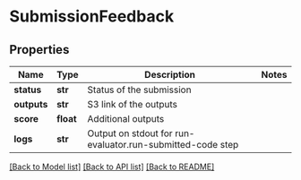 # SubmissionFeedback

## Properties
Name | Type | Description | Notes
------------ | ------------- | ------------- | -------------
**status** | **str** | Status of the submission | 
**outputs** | **str** | S3 link of the outputs | 
**score** | **float** | Additional outputs | 
**logs** | **str** | Output on stdout for run-evaluator.run-submitted-code step | 

[[Back to Model list]](../README.md#documentation-for-models) [[Back to API list]](../README.md#documentation-for-api-endpoints) [[Back to README]](../README.md)


